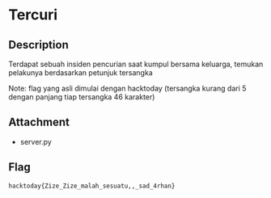 # Tercuri

## Description
Terdapat sebuah insiden pencurian saat kumpul bersama keluarga, temukan pelakunya berdasarkan petunjuk tersangka

Note: flag yang asli dimulai dengan hacktoday (tersangka kurang dari 5 dengan panjang tiap tersangka 46 karakter)

## Attachment

- server.py

## Flag
`hacktoday{Zize_Zize_malah_sesuatu,,_sad_4rhan}`
